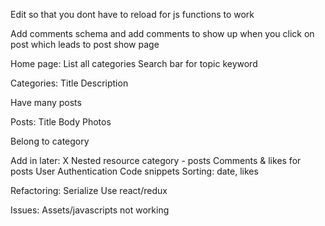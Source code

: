 Edit so that you dont have to reload for js functions to work

Add comments schema and add comments to show up when you click on post which leads to post show page
















Home page:
  List all categories
  Search bar for topic keyword

Categories:
  Title
  Description

  Have many posts

Posts:
  Title
  Body
  Photos

  Belong to category

Add in later:
  X Nested resource category - posts
  Comments & likes for posts
  User
  Authentication
  Code snippets
  Sorting: date, likes

Refactoring:
  Serialize
  Use react/redux

Issues:
  Assets/javascripts not working
